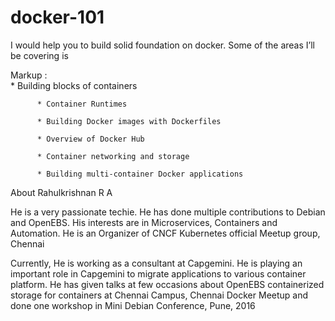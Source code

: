 # docker-101

I would help you to build solid foundation on docker. Some of the areas I’ll be covering is

Markup :  
          * Building blocks of containers

          * Container Runtimes
          
          * Building Docker images with Dockerfiles
          
          * Overview of Docker Hub
          
          * Container networking and storage
          
          * Building multi-container Docker applications
          
About Rahulkrishnan R A

He is a very passionate techie. He has done multiple contributions to Debian and OpenEBS. His interests are in Microservices, Containers and Automation. He is an Organizer of CNCF Kubernetes official Meetup group, Chennai

Currently, He is working as a consultant at Capgemini. He is playing an important role in Capgemini to migrate applications to various container platform. He has given talks at few occasions about OpenEBS containerized storage for containers at Chennai Campus, Chennai Docker Meetup and done one workshop in Mini Debian Conference, Pune, 2016
